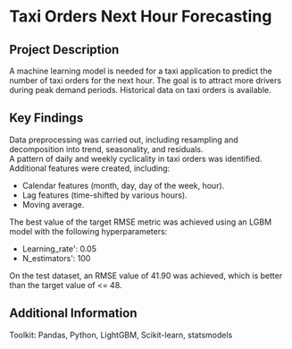 # Taxi Orders Next Hour Forecasting

## Project Description
A machine learning model is needed for a taxi application to predict the number of taxi orders for the next hour. The goal is to attract more drivers during peak demand periods. Historical data on taxi orders is available.  

## Key Findings
Data preprocessing was carried out, including resampling and decomposition into trend, seasonality, and residuals.  
A pattern of daily and weekly cyclicality in taxi orders was identified.  
Additional features were created, including:  
- Calendar features (month, day, day of the week, hour).
- Lag features (time-shifted by various hours).
- Moving average.
  
The best value of the target RMSE metric was achieved using an LGBM model with the following hyperparameters:
- Learning_rate': 0.05  
- N_estimators': 100  
  
On the test dataset, an RMSE value of 41.90 was achieved, which is better than the target value of <= 48.  

## Additional Information
Toolkit: Pandas, Python, LightGBM, Scikit-learn, statsmodels
